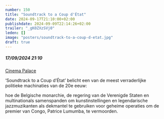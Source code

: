 ```yaml
---
number: 150
title: "Soundtrack to a Coup d'État"
date: 2024-09-17T21:10:00+02:00
publishdate: 2024-09-09T22:14:26+02:00
trailer: "_gK0ZXzSVj0"
leden: []
image: "posters/soundtrack-to-a-coup-d-etat.jpg"
draft: true
---
```


##### 17/09/2024 21:10

[Cinema Palace](https://cinema-palace.be/nl/film/soundtrack-coup-detat-en-subt)


‘Soundtrack to a Coup d’État’ belicht een van de meest verraderlijke politieke
machinaties van de 20e eeuw:
<!--more-->
hoe de Belgische monarchie, de regering van de Verenigde Staten en multinationals
samenspanden om kunstinstellingen en legendarische jazzmuzikanten als dekmantel
te gebruiken voor geheime operaties om de premier van Congo, Patrice Lumumba, te vermoorden.
